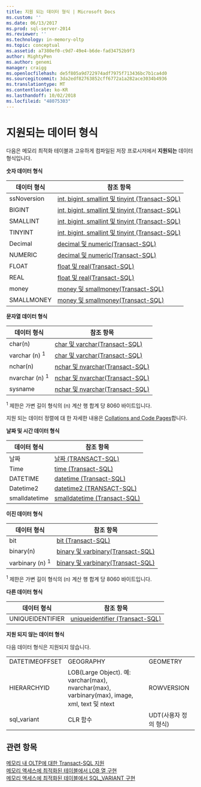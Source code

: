 ```yaml
---
title: 지원 되는 데이터 형식 | Microsoft Docs
ms.custom: ''
ms.date: 06/13/2017
ms.prod: sql-server-2014
ms.reviewer: ''
ms.technology: in-memory-oltp
ms.topic: conceptual
ms.assetid: a7380ef0-c9d7-49e4-b6de-fad34752b9f3
author: MightyPen
ms.author: genemi
manager: craigg
ms.openlocfilehash: de5f805a9d722974adf7975f713436bc7b1ca4d0
ms.sourcegitcommit: 3da2edf82763852cff6772a1a282ace3034b4936
ms.translationtype: MT
ms.contentlocale: ko-KR
ms.lasthandoff: 10/02/2018
ms.locfileid: "48075303"
---
```

# <a name="supported-data-types"></a>지원되는 데이터 형식
  다음은 메모리 최적화 테이블과 고유하게 컴파일된 저장 프로시저에서 **지원되는** 데이터 형식입니다.  
  
 **숫자 데이터 형식**  
  
|데이터 형식|참조 항목|  
|---------------|--------------------------|  
|ssNoversion|[int, bigint, smallint 및 tinyint &#40;Transact-SQL&#41;](/sql/t-sql/data-types/int-bigint-smallint-and-tinyint-transact-sql)|  
|BIGINT|[int, bigint, smallint 및 tinyint &#40;Transact-SQL&#41;](/sql/t-sql/data-types/int-bigint-smallint-and-tinyint-transact-sql)|  
|SMALLINT|[int, bigint, smallint 및 tinyint &#40;Transact-SQL&#41;](/sql/t-sql/data-types/int-bigint-smallint-and-tinyint-transact-sql)|  
|TINYINT|[int, bigint, smallint 및 tinyint &#40;Transact-SQL&#41;](/sql/t-sql/data-types/int-bigint-smallint-and-tinyint-transact-sql)|  
|Decimal|[decimal 및 numeric&#40;Transact-SQL&#41;](/sql/t-sql/data-types/decimal-and-numeric-transact-sql)|  
|NUMERIC|[decimal 및 numeric&#40;Transact-SQL&#41;](/sql/t-sql/data-types/decimal-and-numeric-transact-sql)|  
|FLOAT|[float 및 real&#40;Transact-SQL&#41;](/sql/t-sql/data-types/float-and-real-transact-sql)|  
|REAL|[float 및 real&#40;Transact-SQL&#41;](/sql/t-sql/data-types/float-and-real-transact-sql)|  
|money|[money 및 smallmoney&#40;Transact-SQL&#41;](/sql/t-sql/data-types/money-and-smallmoney-transact-sql)|  
|SMALLMONEY|[money 및 smallmoney&#40;Transact-SQL&#41;](/sql/t-sql/data-types/money-and-smallmoney-transact-sql)|  
  
 **문자열 데이터 형식**  
  
|데이터 형식|참조 항목|  
|---------------|--------------------------|  
|char(n)|[char 및 varchar&#40;Transact-SQL&#41;](/sql/t-sql/data-types/char-and-varchar-transact-sql)|  
|varchar (n) <sup>1</sup>|[char 및 varchar&#40;Transact-SQL&#41;](/sql/t-sql/data-types/char-and-varchar-transact-sql)|  
|nchar(n)|[nchar 및 nvarchar&#40;Transact-SQL&#41;](/sql/t-sql/data-types/nchar-and-nvarchar-transact-sql)|  
|nvarchar (n) <sup>1</sup>|[nchar 및 nvarchar&#40;Transact-SQL&#41;](/sql/t-sql/data-types/nchar-and-nvarchar-transact-sql)|  
|sysname|[nchar 및 nvarchar&#40;Transact-SQL&#41;](/sql/t-sql/data-types/nchar-and-nvarchar-transact-sql)|  
  
 <sup>1</sup> 제한은 가변 길이 형식의 (n) 계산 행 합계 당 8060 바이트입니다.  
  
 지원 되는 데이터 정렬에 대 한 자세한 내용은 [Collations and Code Pages](../../database-engine/collations-and-code-pages.md)합니다.  
  
 **날짜 및 시간 데이터 형식**  
  
|데이터 형식|참조 항목|  
|---------------|--------------------------|  
|날짜|[날짜 &#40;TRANSACT-SQL&#41;](/sql/t-sql/data-types/date-transact-sql)|  
|Time|[time &#40;Transact-SQL&#41;](/sql/t-sql/data-types/time-transact-sql)|  
|DATETIME|[datetime &#40;Transact-SQL&#41;](/sql/t-sql/data-types/datetime-transact-sql)|  
|Datetime2|[datetime2 &#40;TRANSACT-SQL&#41;](/sql/t-sql/data-types/datetime2-transact-sql)|  
|smalldatetime|[smalldatetime &#40;Transact-SQL&#41;](/sql/t-sql/data-types/smalldatetime-transact-sql)|  
  
 **이진 데이터 형식**  
  
|데이터 형식|참조 항목|  
|---------------|--------------------------|  
|bit|[bit &#40;Transact-SQL&#41;](/sql/t-sql/data-types/bit-transact-sql)|  
|binary(n)|[binary 및 varbinary&#40;Transact-SQL&#41;](/sql/t-sql/data-types/binary-and-varbinary-transact-sql)|  
|varbinary (n) <sup>1</sup>|[binary 및 varbinary&#40;Transact-SQL&#41;](/sql/t-sql/data-types/binary-and-varbinary-transact-sql)|  
  
 <sup>1</sup> 제한은 가변 길이 형식의 (n) 계산 행 합계 당 8060 바이트입니다.  
  
 **다른 데이터 형식**  
  
|데이터 형식|참조 항목|  
|---------------|--------------------------|  
|UNIQUEIDENTIFIER|[uniqueidentifier &#40;Transact-SQL&#41;](/sql/t-sql/data-types/uniqueidentifier-transact-sql)|  
  
 **지원 되지 않는 데이터 형식**  
  
 다음 데이터 형식은 지원되지 않습니다.  
  
||||  
|-|-|-|  
|DATETIMEOFFSET|GEOGRAPHY|GEOMETRY|  
|HIERARCHYID|LOB(Large Object). 예: varchar(max), nvarchar(max), varbinary(max), image, xml, text 및 ntext|ROWVERSION|  
|sql_variant|CLR 함수|UDT(사용자 정의 형식)|  
  
## <a name="see-also"></a>관련 항목  
 [메모리 내 OLTP에 대한 Transact-SQL 지원](transact-sql-support-for-in-memory-oltp.md)   
 [메모리 액세스에 최적화된 테이블에서 LOB 열 구현](../../database-engine/implementing-lob-columns-in-a-memory-optimized-table.md)   
 [메모리 액세스에 최적화된 테이블에서 SQL_VARIANT 구현](implementing-sql-variant-in-a-memory-optimized-table.md)  
  
  
